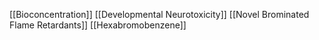 [[Bioconcentration]]
[[Developmental Neurotoxicity]]
[[Novel Brominated Flame Retardants]]
[[Hexabromobenzene]]
